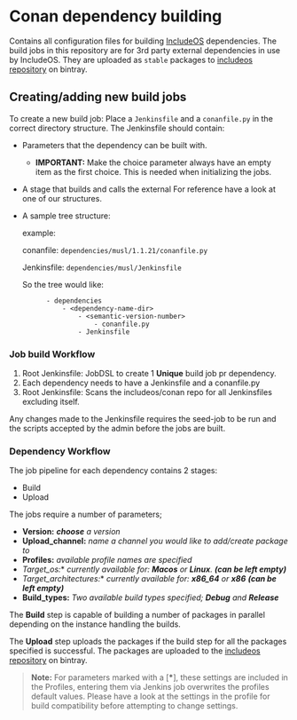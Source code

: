 # Conan dependency building
Contains all configuration files for building [IncludeOS](https://github.com/includeos/IncludeOS) dependencies.
The build jobs in this repository are for 3rd party external dependencies in use by IncludeOS.
They are uploaded as `stable` packages to [includeos repository](https://bintray.com/includeos/includeos) on bintray.


## Creating/adding new build jobs
To create a new build job:
Place a `Jenkinsfile` and a `conanfile.py` in the correct directory structure.
The Jenkinsfile should contain:
- Parameters that the dependency can be built with.
	- **IMPORTANT:** Make the choice parameter always have an empty item as the first choice. This is needed when initializing the jobs.
- A stage that builds and calls the external
For reference have a look at one of our structures.
- A sample tree structure:

	example:

	conanfile: `dependencies/musl/1.1.21/conanfile.py`

	Jenkinsfile: `dependencies/musl/Jenkinsfile`

	So the tree would like:

			- dependencies
				- <dependency-name-dir>
					- <semantic-version-number>
						- conanfile.py
					- Jenkinsfile

### Job build Workflow
1. Root Jenkinsfile: JobDSL to create 1 **Unique** build job pr dependency.
2. Each dependency needs to have a Jenkinsfile and a conanfile.py
3. Root Jenkinsfile: Scans the includeos/conan repo for all Jenkinsfiles excluding itself.

Any changes made to the Jenkinsfile requires the seed-job to be run and the scripts accepted by the admin before the jobs are built.

### Dependency Workflow
The job pipeline for each dependency contains 2 stages:
- Build
- Upload

The jobs require a number of parameters;
- **Version:** _**choose** a version_
- **Upload_channel:** *name a channel you would like to add/create package to*
- **Profiles:** *available profile names are specified*
- **Target_os*:** *currently available for: __Macos__ or __Linux__. __(can be left empty)__*
- **Target_architectures*:** *currently available for: __x86_64__ or __x86__ __(can be left empty)__*
- **Build_types:** *Two available build types specified; __Debug__ and __Release__*

The **Build** step is capable of building a number of packages in parallel depending on the instance handling the builds.

The **Upload** step uploads the packages if the build step for all the packages specified is successful. The packages are uploaded to the [includeos repository](https://bintray.com/includeos/includeos) on bintray.


> **Note:** For parameters marked with a [**\***], these settings are included in the Profiles, entering them via Jenkins job overwrites the profiles default values. Please have a look at the settings in the profile for build compatibility before attempting to change settings.
